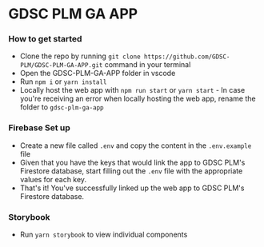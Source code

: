 <h1>GDSC PLM GA APP</h1>

### How to get started

- Clone the repo by running `git clone https://github.com/GDSC-PLM/GDSC-PLM-GA-APP.git` command in your terminal
- Open the GDSC-PLM-GA-APP folder in vscode
- Run `npm i` or `yarn install`
- Locally host the web app with `npm run start` or `yarn start` - In case you're receiving an error when locally hosting the web app, rename the folder to `gdsc-plm-ga-app`

### Firebase Set up

- Create a new file called `.env` and copy the content in the `.env.example` file
- Given that you have the keys that would link the app to GDSC PLM's Firestore database, start filling out the `.env` file with the appropriate values for each key.
- That's it! You've successfully linked up the web app to GDSC PLM's Firestore database.

### Storybook

- Run `yarn storybook` to view individual components
